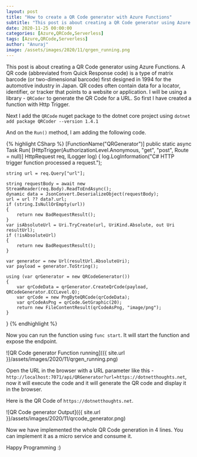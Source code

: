 ```yaml
---
layout: post
title: "How to create a QR Code generator with Azure Functions"
subtitle: "This post is about creating a QR Code generator using Azure Functions"
date: 2020-11-25 00:00:00
categories: [Azure,QRCode,Serverless]
tags: [Azure,QRCode,Serverless]
author: "Anuraj"
image: /assets/images/2020/11/qrgen_running.png
---
```

This post is about creating a QR Code generator using Azure Functions. A QR code (abbreviated from Quick Response code) is a type of matrix barcode (or two-dimensional barcode) first designed in 1994 for the automotive industry in Japan. QR codes often contain data for a locator, identifier, or tracker that points to a website or application. I will be using a library - `QRCoder` to generate the QR Code for a URL. So first I have created a function with Http Trigger.

Next I add the `QRCode` nuget package to the dotnet core project using `dotnet add package QRCoder --version 1.4.1`

And on the `Run()` method, I am adding the following code.

{% highlight CSharp %}
[FunctionName("QRGenerator")]
public static async Task<IActionResult> Run(
    [HttpTrigger(AuthorizationLevel.Anonymous, "get", "post", Route = null)] HttpRequest req,
    ILogger log)
{
    log.LogInformation("C# HTTP trigger function processed a request.");

    string url = req.Query["url"];

    string requestBody = await new StreamReader(req.Body).ReadToEndAsync();
    dynamic data = JsonConvert.DeserializeObject(requestBody);
    url = url ?? data?.url;
    if (string.IsNullOrEmpty(url))
    {
        return new BadRequestResult();
    }
    var isAbsoluteUrl = Uri.TryCreate(url, UriKind.Absolute, out Uri resultUrl);
    if (!isAbsoluteUrl)
    {
        return new BadRequestResult();
    }

    var generator = new Url(resultUrl.AbsoluteUri);
    var payload = generator.ToString();

    using (var qrGenerator = new QRCodeGenerator())
    {
        var qrCodeData = qrGenerator.CreateQrCode(payload, QRCodeGenerator.ECCLevel.Q);
        var qrCode = new PngByteQRCode(qrCodeData);
        var qrCodeAsPng = qrCode.GetGraphic(20);
        return new FileContentResult(qrCodeAsPng, "image/png");
    }
}
{% endhighlight %}

Now you can run the function using `func start`. It will start the function and expose the endpoint.

![QR Code generator Function running]({{ site.url }}/assets/images/2020/11/qrgen_running.png)

Open the URL in the browser with a URL parameter like this - `http://localhost:7071/api/QRGenerator?url=https://dotnetthoughts.net`, now it will execute the code and it will generate the QR code and display it in the browser.

Here is the QR Code of `https://dotnetthoughts.net`.

![QR Code generator Output]({{ site.url }}/assets/images/2020/11/qrcode_generator.png)

Now we have implemented the whole QR Code generation in 4 lines. You can implement it as a micro service and consume it.

Happy Programming :)